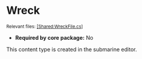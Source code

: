 # Wreck
<sup>Relevant files: [[Shared:WreckFile.cs]](https://github.com/Regalis11/Barotrauma/blob/master/Barotrauma/BarotraumaShared/SharedSource/ContentManagement/ContentFile/WreckFile.cs)</sup>
- **Required by core package:** No

This content type is created in the submarine editor.

